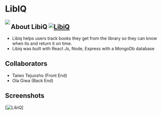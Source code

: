 # LibIQ
<img src="./src/images/libiqlogo2.jpg" align="left" />

## About LibiQ [![LibiQ](./client/src/images/libiqlogo2)](https://github.com/ttejuosho/libiq)
- Libiq helps users track books they get from the library so they can know when its and return it on time.
- Libiq was built with React Js, Node, Express with a MongoDb database

## Collaborators
- Taiwo Tejuosho (Front End)
- Ola Giwa (Back End)

## Screenshots
[![LibiQ](./client/src/images/home.png)]